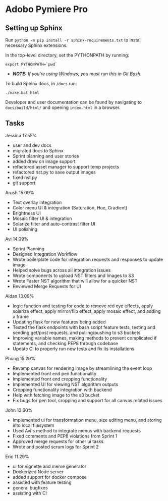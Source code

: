 # Adobo Pymiere Pro

## Setting up Sphinx

Run `python -m pip install -r sphinx-requirements.txt` to install necessary Sphinx extensions.

In the top-level directory, set the PYTHONPATH by running:
 
```export PYTHONPATH=`pwd` ```

* ***NOTE:** If you're using Windows, you must run this in Git Bash.*

To build Sphinx docs, in `/docs` run:

```./make.bat html```

Developer and user documentation can be found by navigating to `docs/build/html/` and
opening `index.html` in a browser.

## Tasks

Jessica 17.55%

- user and dev docs
- migrated docs to Sphinx
- Sprint planning and user stories
- added draw on image support
- refactored asset manager to support temp projects
- refactored nst.py to save output images
- fixed nst.py
- git support

Arush 15.09%

- Text overlay integration
- Color menu UI & integration (Saturation, Hue, Gradient)
- Brightness UI
- Mosaic filter UI & integration
- Solarize filter and auto-contrast filter UI
- UI polishing

Avi 14.09%

- Sprint Planning
- Designed Integration Workflow
- Wrote boilerplate code for integration requests and responses to update image
- Helped solve bugs across all integration issues
- Wrote components to upload NST filters and Images to S3
- Wrote Faster NST algorithm that will allow for a quicker NST
- Reviewed Merge Requests for UI

Aidan 13.09%

- logic function and testing for code to remove red eye effects, apply solarize effect, apply mirror/flip effect,
  apply mosaic effect, and adding a frame
- Updating flask for new features being added
- Tested the flask endpoints with bash script feature tests, testing and sending get/post requests, and pulling/pushing
  to s3 buckets
- Improving variable names, making methods to prevent complicated if statements, and checking PEP8 through codebase
- Update CI to properly run new tests and fix its installations
  
Phong 15.29%

- Revamp canvas for rendering image by streamlining the event loop
- Implemented front end pen functionality
- Implemented front end cropping functionality
- Implemented UI for viewing NST algorithm outputs
- Cropping functionality integration with backend
- Help with fetching image to the s3 bucket
- Fix bugs for pen tool, cropping and support for all canvas related issues

John 13.60%

- Implemented ui for transformation menu, size editing menu, and storing into local filesystem 
- Used Avi's method to integrate menus with backend requests
- Fixed comments and PEP8 violations from Sprint 1
- Approved merge requests for other ui tasks
- Wrote and posted scrum logs for Sprint 2

Eric 11.29%

- ui for vignette and meme generator
- Dockerized Node server
- added support for docker compose
- assisted with feature testing
- general bugfixes
- assisting with CI

